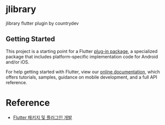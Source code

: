 # jlibrary

jlibrary flutter plugin by countrydev

## Getting Started

This project is a starting point for a Flutter
[plug-in package](https://flutter.dev/developing-packages/),
a specialized package that includes platform-specific implementation code for
Android and/or iOS.

For help getting started with Flutter, view our
[online documentation](https://flutter.dev/docs), which offers tutorials,
samples, guidance on mobile development, and a full API reference.

# Reference
- [Flutter 패키지 및 플러그인 개발](https://yoonjaepark.github.io/2019-04-28/flutter-package)